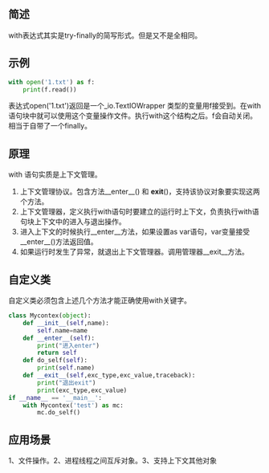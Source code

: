 ## 简述
with表达式其实是try-finally的简写形式。但是又不是全相同。

## 示例
```python
with open('1.txt') as f:
    print(f.read())
```
表达式open('1.txt')返回是一个_io.TextIOWrapper 类型的变量用f接受到。在with语句块中就可以使用这个变量操作文件。执行with这个结构之后。f会自动关闭。相当于自带了一个finally。

## 原理
with 语句实质是上下文管理。
1. 上下文管理协议。包含方法__enter__() 和 __exit__()，支持该协议对象要实现这两个方法。
2. 上下文管理器，定义执行with语句时要建立的运行时上下文，负责执行with语句块上下文中的进入与退出操作。
3. 进入上下文的时候执行__enter__方法，如果设置as var语句，var变量接受__enter__()方法返回值。
4. 如果运行时发生了异常，就退出上下文管理器。调用管理器__exit__方法。

## 自定义类
自定义类必须包含上述几个方法才能正确使用with关键字。
```python
class Mycontex(object):
    def __init__(self,name):
        self.name=name
    def __enter__(self):
        print("进入enter")
        return self
    def do_self(self):
        print(self.name)
    def __exit__(self,exc_type,exc_value,traceback):
        print("退出exit")
        print(exc_type,exc_value)
if __name__ == '__main__':
    with Mycontex('test') as mc:
        mc.do_self()
```

## 应用场景
1、文件操作。2、进程线程之间互斥对象。3、支持上下文其他对象


